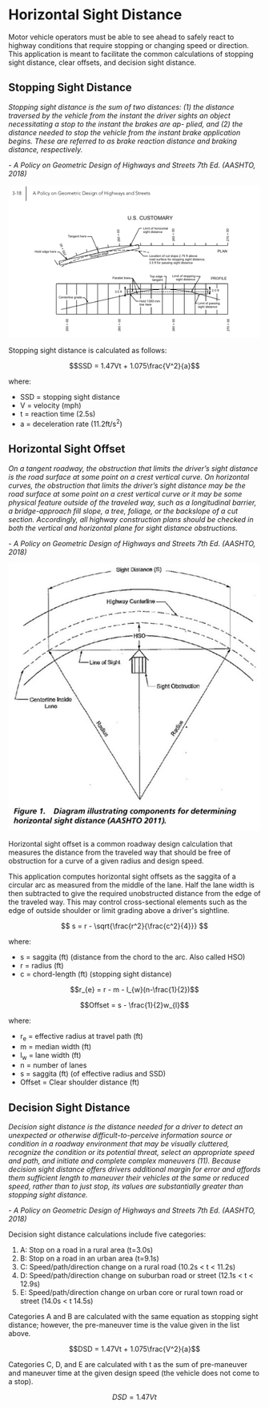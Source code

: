 # Horizontal Sight Distance

Motor vehicle operators must be able to see ahead to safely react to
highway conditions that require stopping or changing speed or direction.
This application is meant to facilitate the common calculations of
stopping sight distance, clear offsets, and decision sight distance.

## Stopping Sight Distance

*Stopping sight distance is the sum of two distances: (1) the distance traversed by the vehicle
from the instant the driver sights an object necessitating a stop to the instant the brakes are ap-
plied, and (2) the distance needed to stop the vehicle from the instant brake application begins.
These are referred to as brake reaction distance and braking distance, respectively.*

*- A Policy on Geometric Design of Highways and Streets 7th Ed. (AASHTO, 2018)*

![](../static/SightDistanceAASHTO2018.png)

Stopping sight distance is calculated as follows:

$$SSD = 1.47Vt + 1.075\frac{V^2}{a}$$

where:

- SSD = stopping sight distance
- V = velocity (mph)
- t = reaction time (2.5s)
- a = deceleration rate (11.2ft/s<sup>2</sup>)

## Horizontal Sight Offset

*On a tangent roadway, the obstruction that limits the driver’s sight distance is the road surface at
some point on a crest vertical curve. On horizontal curves, the obstruction that limits the driver’s
sight distance may be the road surface at some point on a crest vertical curve or it may be some
physical feature outside of the traveled way, such as a longitudinal barrier, a bridge-approach
fill slope, a tree, foliage, or the backslope of a cut section. Accordingly, all highway construction
plans should be checked in both the vertical and horizontal plane for sight distance obstructions.*

*- A Policy on Geometric Design of Highways and Streets 7th Ed. (AASHTO, 2018)*

![](../static/SightDistanceAASHTO2011.png)

Horizontal sight offset is a common roadway design calculation that measures
the distance from the traveled way that should be free of obstruction
for a curve of a given radius and design speed.

This application computes horizontal sight offsets as the saggita of a
circular arc as measured from the middle of the lane. Half the lane
width is then subtracted to give the required unobstructed distance
from the edge of the traveled way. This may control cross-sectional
elements such as the edge of outside shoulder or limit grading above
a driver's sightline.

$$
s = r - \sqrt{\frac{r^2}{\frac{c^2}{4}}}
$$

where:

- s = saggita (ft) (distance from the chord to the arc. Also called HSO)
- r = radius (ft)
- c = chord-length (ft) (stopping sight distance)

$$r_{e} = r - m - l_{w}(n-\frac{1}{2})$$

$$Offset = s - \frac{1}{2}w_{l}$$

where:

- r<sub>e</sub> = effective radius at travel path (ft)
- m = median width (ft)
- l<sub>w</sub> = lane width (ft)
- n = number of lanes
- s = saggita (ft) (of effective radius and SSD)
- Offset = Clear shoulder distance (ft)

## Decision Sight Distance

*Decision sight distance is the distance needed for a driver to detect an unexpected or otherwise
difficult-to-perceive information source or condition in a roadway environment that may be visually
cluttered, recognize the condition or its potential threat, select an appropriate speed and
path, and initiate and complete complex maneuvers (11). Because decision sight distance offers
drivers additional margin for error and affords them sufficient length to maneuver their vehicles
at the same or reduced speed, rather than to just stop, its values are substantially greater than
stopping sight distance.*

*- A Policy on Geometric Design of Highways and Streets 7th Ed. (AASHTO, 2018)*

Decision sight distance calculations include five categories:

1. A: Stop on a road in a rural area (t=3.0s)
2. B: Stop on a road in an urban area (t=9.1s)
3. C: Speed/path/direction change on a rural road (10.2s < t < 11.2s)
4. D: Speed/path/direction change on suburban road or street (12.1s < t < 12.9s)
5. E: Speed/path/direction change on urban core or rural town road or street (14.0s < t 14.5s)

Categories A and B are calculated with the same equation as stopping
sight distance; however, the pre-maneuver time is the value given in
the list above.

$$DSD = 1.47Vt + 1.075\frac{V^2}{a}$$

Categories C, D, and E are calculated with t as the sum of pre-maneuver
and maneuver time at the given design speed (the vehicle does not come
to a stop).

$$DSD = 1.47Vt$$